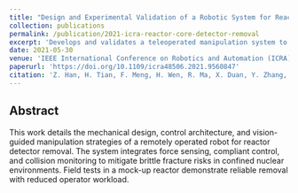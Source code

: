 ```yaml
---
title: "Design and Experimental Validation of a Robotic System for Reactor Core Detector Removal"
collection: publications
permalink: /publication/2021-icra-reactor-core-detector-removal
excerpt: 'Develops and validates a teleoperated manipulation system to safely extract reactor core detectors from nuclear plants.'
date: 2021-05-30
venue: 'IEEE International Conference on Robotics and Automation (ICRA)'
paperurl: 'https://doi.org/10.1109/icra48506.2021.9560847'
citation: 'Z. Han, H. Tian, F. Meng, H. Wen, R. Ma, X. Duan, Y. Zhang, and C. Liu, "Design and Experimental Validation of a Robotic System for Reactor Core Detector Removal," in Proc. IEEE Int. Conf. Robotics and Automation (ICRA), 2021, pp. 2473-2479.'
---
```


## Abstract
This work details the mechanical design, control architecture, and vision-guided manipulation strategies of a remotely operated robot for reactor detector removal. The system integrates force sensing, compliant control, and collision monitoring to mitigate brittle fracture risks in confined nuclear environments. Field tests in a mock-up reactor demonstrate reliable removal with reduced operator workload.
